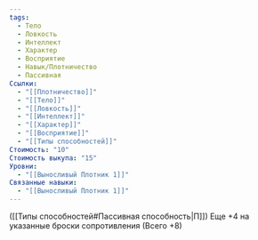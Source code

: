 ```yaml
---
tags:
  - Тело
  - Ловкость
  - Интеллект
  - Характер
  - Восприятие
  - Навык/Плотничество
  - Пассивная
Ссылки:
  - "[[Плотничество]]"
  - "[[Тело]]"
  - "[[Ловкость]]"
  - "[[Интеллект]]"
  - "[[Характер]]"
  - "[[Восприятие]]"
  - "[[Типы способностей]]"
Стоимость: "10"
Стоимость выкупа: "15"
Уровни:
  - "[[Выносливый Плотник 1]]"
Связанные навыки:
  - "[[Выносливый Плотник 1]]"
---
```

([[Типы способностей#Пассивная способность|П]]) Еще +4 на указанные броски сопротивления (Всего +8)